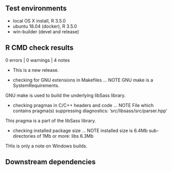 ## Test environments
* local OS X install, R 3.5.0
* ubuntu 18.04 (docker), R 3.5.0
* win-builder (devel and release)

## R CMD check results

0 errors | 0 warnings | 4 notes

* This is a new release.

* checking for GNU extensions in Makefiles ... NOTE
  GNU make is a SystemRequirements.

GNU make is used to build the underlying libSass library.

* checking pragmas in C/C++ headers and code ... NOTE
  File which contains pragma(s) suppressing diagnostics:
    ‘src/libsass/src/parser.hpp’

This pragma is a part of the libSass library.

* checking installed package size ... NOTE
    installed size is  6.4Mb
    sub-directories of 1Mb or more:
      libs   6.3Mb

THis is only a note on Windows builds.

## Downstream dependencies


